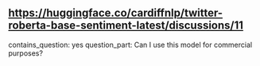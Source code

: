 ## https://huggingface.co/cardiffnlp/twitter-roberta-base-sentiment-latest/discussions/11

contains_question: yes
question_part: Can I use this model for commercial purposes?